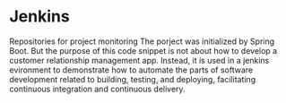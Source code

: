 # Jenkins
Repositories for project monitoring
The porject was initialized by Spring Boot. But the purpose of this code snippet is not about how to develop a customer relationship management app. Instead, it is used in a jenkins evironment to demonstrate how to automate the parts of software development related to building, testing, and deploying, facilitating continuous integration and continuous delivery.
